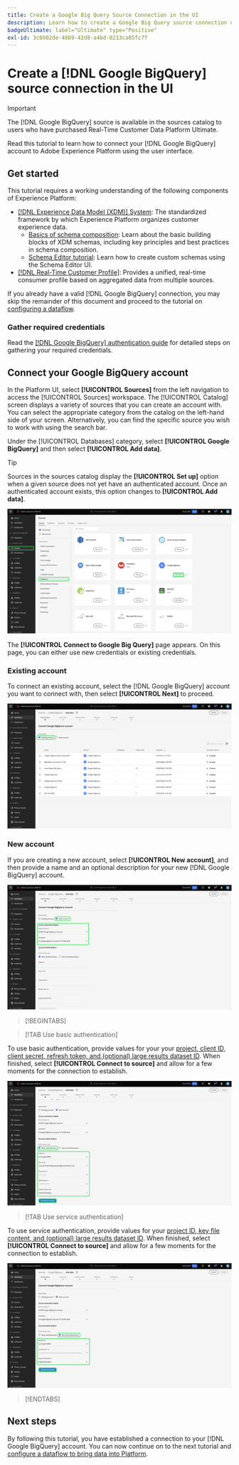 ```yaml
---
title: Create a Google Big Query Source Connection in the UI
description: Learn how to create a Google Big Query source connection using the Adobe Experience Platform UI.
badgeUltimate: label="Ultimate" type="Positive"
exl-id: 3c0902de-48b9-42d8-a4bd-0213ca85fc7f
---
```

# Create a [!DNL Google BigQuery] source connection in the UI

>[!IMPORTANT]
>
>The [!DNL Google BigQuery] source is available in the sources catalog to users who have purchased Real-Time Customer Data Platform Ultimate.

Read this tutorial to learn how to connect your [!DNL Google BigQuery] account to Adobe Experience Platform using the user interface.

## Get started

This tutorial requires a working understanding of the following components of Experience Platform:

* [[!DNL Experience Data Model (XDM)] System](../../../../../xdm/home.md): The standardized framework by which Experience Platform organizes customer experience data.
  * [Basics of schema composition](../../../../../xdm/schema/composition.md): Learn about the basic building blocks of XDM schemas, including key principles and best practices in schema composition.
  * [Schema Editor tutorial](../../../../../xdm/tutorials/create-schema-ui.md): Learn how to create custom schemas using the Schema Editor UI.
* [[!DNL Real-Time Customer Profile]](../../../../../profile/home.md): Provides a unified, real-time consumer profile based on aggregated data from multiple sources.

If you already have a valid [!DNL Google BigQuery] connection, you may skip the remainder of this document and proceed to the tutorial on [configuring a dataflow](../../dataflow/databases.md).

### Gather required credentials

Read the [[!DNL Google BigQuery] authentication guide](../../../../connectors/databases/bigquery.md#generate-your-google-bigquery-credentials) for detailed steps on gathering your required credentials.

## Connect your Google BigQuery account

In the Platform UI, select **[!UICONTROL Sources]** from the left navigation to access the [!UICONTROL Sources] workspace. The [!UICONTROL Catalog] screen displays a variety of sources that you can create an account with. You can select the appropriate category from the catalog on the left-hand side of your screen. Alternatively, you can find the specific source you wish to work with using the search bar.

Under the [!UICONTROL Databases] category, select **[!UICONTROL Google BigQuery]** and then select **[!UICONTROL Add data]**.

>[!TIP]
>
>Sources in the sources catalog display the **[!UICONTROL Set up]** option when a given source does not yet have an authenticated account. Once an authenticated account exists, this option changes to **[!UICONTROL Add data]**.

![The sources catalog with Google BigQuery selected.](../../../../images/tutorials/create/google-big-query/catalog.png)

The **[!UICONTROL Connect to Google Big Query]** page appears. On this page, you can either use new credentials or existing credentials.

### Existing account

To connect an existing account, select the [!DNL Google BigQuery] account you want to connect with, then select **[!UICONTROL Next]** to proceed.

![The existing account page where a list of existing accounts is presented.](../../../../images/tutorials/create/google-big-query/existing.png)

### New account

If you are creating a new account, select **[!UICONTROL New account]**, and then provide a name and an optional description for your new [!DNL Google BigQuery] account.

![The new account interface in the sources workflow.](../../../../images/tutorials/create/google-big-query/new.png)

>[!BEGINTABS]

>[!TAB Use basic authentication]

To use basic authentication, provide values for your your [project, client ID, client secret, refresh token, and (optional) large results dataset ID](../../../../connectors/databases/bigquery.md#generate-your-google-bigquery-credentials). When finished, select **[!UICONTROL Connect to source]** and allow for a few moments for the connection to establish.

![The new account interface where basic authentication is selected.](../../../../images/tutorials/create/google-big-query/basic_auth.png)

>[!TAB Use service authentication]

To use service authentication, provide values for your [project ID, key file content, and (optional) large results dataset ID](../../../../connectors/databases/bigquery.md#generate-your-google-bigquery-credentials). When finished, select **[!UICONTROL Connect to source]** and allow for a few moments for the connection to establish.

![The new account interface where service authentication is selected.](../../../../images/tutorials/create/google-big-query/service_auth.png)

>[!ENDTABS]

## Next steps

By following this tutorial, you have established a connection to your [!DNL Google BigQuery] account. You can now continue on to the next tutorial and [configure a dataflow to bring data into Platform](../../dataflow/databases.md).
